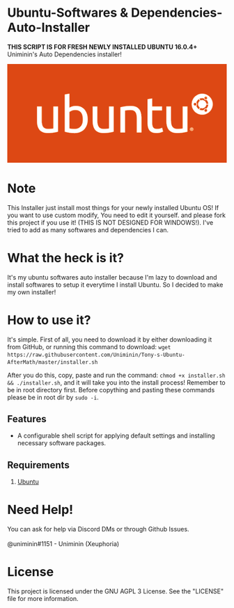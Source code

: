 # Ubuntu-Softwares & Dependencies-Auto-Installer
<b>**THIS SCRIPT IS FOR FRESH NEWLY INSTALLED UBUNTU 16.0.4+**</b><br>
Uniminin's Auto Dependencies installer!

<p align="center">
  <img src="ubuntu.png" alt="Ubuntu Icon"/>
</p>

# Note
This Installer just install most things for your newly installed Ubuntu OS! If you want to use custom modify, You need to edit it yourself. and please fork this project if you use it! (THIS IS NOT DESIGNED FOR WINDOWS!). I've tried to add as many softwares and dependencies I can.

# What the heck is it?
It's my ubuntu softwares auto installer because I'm lazy to download and install softwares to setup it everytime I install Ubuntu. So I decided to make my own installer!

# How to use it?
It's simple. First of all, you need to download it by either downloading it from GitHub, or running this command to download:
`wget https://raw.githubusercontent.com/Uniminin/Tony-s-Ubuntu-AfterMath/master/installer.sh`

After you do this, copy, paste and run the command: `chmod +x installer.sh && ./installer.sh`, and it will take you into the install process! Remember to be in root directory first. Before copything and pasting these commands please be in root dir by `sudo -i`.

## Features

- A configurable shell script for applying default settings and installing necessary software
  packages.
  
 ## Requirements

1. [Ubuntu](http://www.ubuntu.com)

# Need Help!
You can ask for help via Discord DMs or through Github Issues.<br>
<br>
@uniminin#1151 - Uniminin (Xeuphoria)

# License
This project is licensed under the GNU AGPL 3 License.
See the "LICENSE" file for more information.

